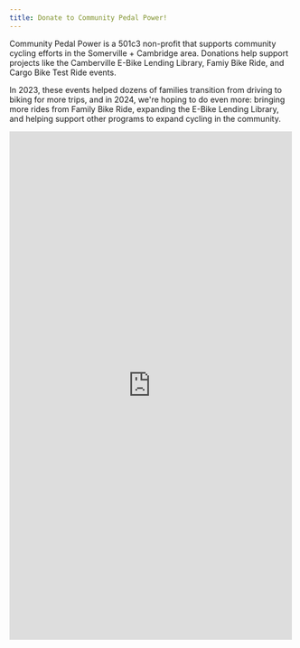 ```yaml
---
title: Donate to Community Pedal Power!
---
```


Community Pedal Power is a 501c3 non-profit that supports community cycling
efforts in the Somerville + Cambridge area. Donations help support projects
like the Camberville E-Bike Lending Library, Famiy Bike Ride, and Cargo Bike
Test Ride events.

In 2023, these events helped dozens of families transition from driving to
biking for more trips, and in 2024, we're hoping to do even more: bringing
more rides from Family Bike Ride, expanding the E-Bike Lending Library, and
helping support other programs to expand cycling in the community.

<script src="https://donorbox.org/widget.js" paypalExpress="true"></script><iframe src="https://donorbox.org/embed/end-of-year-fundraiser-5?default_interval=o" name="donorbox" allowpaymentrequest="allowpaymentrequest" seamless="seamless" frameborder="0" scrolling="no" height="900px" width="100%" style="max-width: 500px; min-width: 250px; max-height:none!important"></iframe>
